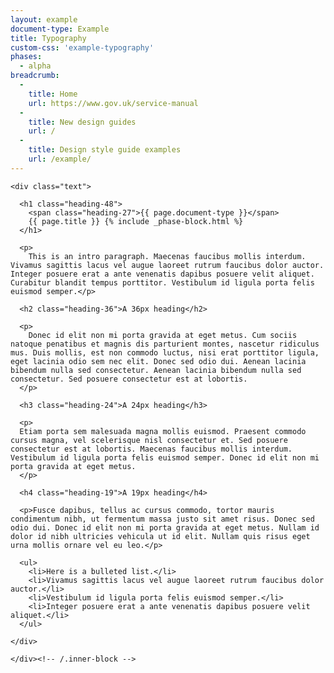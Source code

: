 ```yaml
---
layout: example
document-type: Example
title: Typography
custom-css: 'example-typography'
phases:
  - alpha
breadcrumb:
  -
    title: Home
    url: https://www.gov.uk/service-manual
  -
    title: New design guides
    url: /
  -
    title: Design style guide examples
    url: /example/
---
```


<div class="grid-wrapper">
  <div class="grid">
    <div class="inner-block">

    <div class="text">
      
      <h1 class="heading-48">
        <span class="heading-27">{{ page.document-type }}</span>
        {{ page.title }} {% include _phase-block.html %}
      </h1>
      
      <p>
        This is an intro paragraph. Maecenas faucibus mollis interdum. Vivamus sagittis lacus vel augue laoreet rutrum faucibus dolor auctor. Integer posuere erat a ante venenatis dapibus posuere velit aliquet. Curabitur blandit tempus porttitor. Vestibulum id ligula porta felis euismod semper.</p>

      <h2 class="heading-36">A 36px heading</h2>

      <p>
        Donec id elit non mi porta gravida at eget metus. Cum sociis natoque penatibus et magnis dis parturient montes, nascetur ridiculus mus. Duis mollis, est non commodo luctus, nisi erat porttitor ligula, eget lacinia odio sem nec elit. Donec sed odio dui. Aenean lacinia bibendum nulla sed consectetur. Aenean lacinia bibendum nulla sed consectetur. Sed posuere consectetur est at lobortis.
      </p>

      <h3 class="heading-24">A 24px heading</h3>

      <p>
      Etiam porta sem malesuada magna mollis euismod. Praesent commodo cursus magna, vel scelerisque nisl consectetur et. Sed posuere consectetur est at lobortis. Maecenas faucibus mollis interdum. Vestibulum id ligula porta felis euismod semper. Donec id elit non mi porta gravida at eget metus.
      </p>

      <h4 class="heading-19">A 19px heading</h4>

      <p>Fusce dapibus, tellus ac cursus commodo, tortor mauris condimentum nibh, ut fermentum massa justo sit amet risus. Donec sed odio dui. Donec id elit non mi porta gravida at eget metus. Nullam id dolor id nibh ultricies vehicula ut id elit. Nullam quis risus eget urna mollis ornare vel eu leo.</p>

      <ul>
        <li>Here is a bulleted list.</li>
        <li>Vivamus sagittis lacus vel augue laoreet rutrum faucibus dolor auctor.</li>
        <li>Vestibulum id ligula porta felis euismod semper.</li>
        <li>Integer posuere erat a ante venenatis dapibus posuere velit aliquet.</li>
      </ul>
      
    </div>

    </div><!-- /.inner-block -->
  </div><!-- /.grid -->
</div><!-- /.grid-wrapper -->